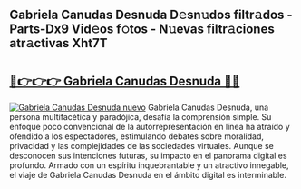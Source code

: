 ## Gabriela Canudas Desnuda D𝚎sn𝚞dos filtr𝚊dos - Parts-Dx9 Vid𝚎os f𝚘tos - N𝚞evas filtr𝚊ciones atr𝚊ctivas Xht7T

# <h2><a href="http://mbcr5ay.tromn.icu/?c=Gabriela+Canudas+Desnuda">🔗👉👉👉 Gabriela Canudas Desnuda 🔗🔗</a></h2>

[![Gabriela Canudas Desnuda nuevo](https://i.imgur.com/pEAQMta.gif)](http://mbcr5ay.tromn.icu/?c=Gabriela+Canudas+Desnuda)
Gabriela Canudas Desnuda, una persona multifacética y paradójica, desafía la comprensión simple. Su enfoque poco convencional de la autorrepresentación en línea ha atraído y ofendido a los espectadores, estimulando debates sobre moralidad, privacidad y las complejidades de las sociedades virtuales. Aunque se desconocen sus intenciones futuras, su impacto en el panorama digital es profundo. Armado con un espíritu inquebrantable y un atractivo innegable, el viaje de Gabriela Canudas Desnuda en el ámbito digital es interminable.
